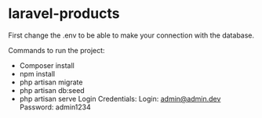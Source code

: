# laravel-products

First change the .env to be able to make your connection with the database.

Commands to run the project:
- Composer install
- npm install
- php artisan migrate
- php artisan db:seed
- php artisan serve
Login Credentials:
Login: admin@admin.dev
Password: admin1234
